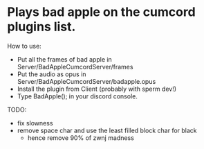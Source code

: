 # Plays bad apple on the cumcord plugins list.

How to use:
 - Put all the frames of bad apple in Server/BadAppleCumcordServer/frames
 - Put the audio as opus in Server/BadAppleCumcordServer/badapple.opus
 - Install the plugin from Client (probably with sperm dev!)
 - Type BadApple(); in your discord console.


TODO:
 - fix slowness
 - remove space char and use the least filled block char for black
 	* hence remove 90% of zwnj madness
